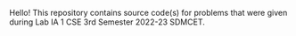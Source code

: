 Hello!
This repository contains source code(s) for problems that were given during Lab IA 1 CSE 3rd Semester 2022-23 SDMCET.
